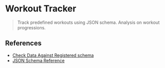 # Workout Tracker
> Track predefined workouts using JSON schema. Analysis on workout progressions.

## References
* [Check Data Against Registered schema](http://jsonschemalint.com/draft4/#)
* [JSON Schema Reference](http://spacetelescope.github.io/understanding-json-schema)
